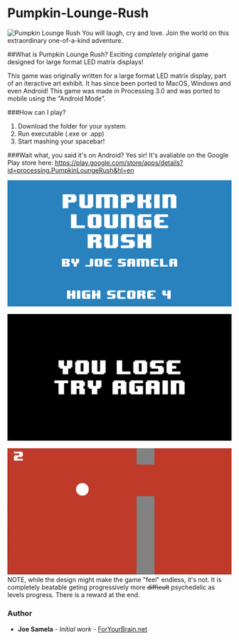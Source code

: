 # Pumpkin-Lounge-Rush
![Pumpkin Lounge Rush](http://i.imgur.com/sGiI2rY.gif)
You will laugh, cry and love. Join the world on this extraordinary one-of-a-kind adventure.

##What is Pumpkin Lounge Rush?
Exciting *completely* original game designed for large format LED matrix displays!

This game was originally written for a large format LED matrix display, part of an iteractive art exhibit. It has since been ported to MacOS, Windows and even Android! This game was made in Processing 3.0 and was ported to mobile using the "Android Mode".

###How can I play?
  1. Download the folder for your system.
  2. Run executable (.exe or .app)
  3. Start mashing your spacebar!

###Wait what, you said it's on Android?
Yes sir! It's avaliable on the Google Play store here:
https://play.google.com/store/apps/details?id=processing.PumpkinLoungeRush&hl=en

![title](screenshots/title.png?raw=true "title")

![youlose](screenshots/youlose.png?raw=true "youlose")

![gameplay](screenshots/gameplay.png?raw=true "gameplay")
NOTE, while the design might make the game "feel" endless, it's not. It is completely beatable geting progressively more ~~difficult~~ psychedelic as levels progress. There is a reward at the end.

### Author
* **Joe Samela** - *Initial work* - [ForYourBrain.net](http://www.foryourbrain.net)
